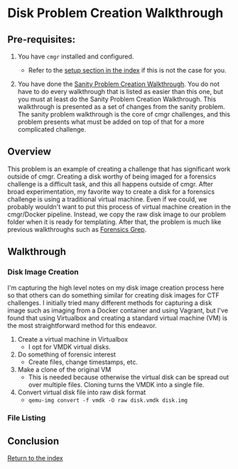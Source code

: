 # Disk Problem Creation Walkthrough


## Pre-requisites:

1. You have `cmgr` installed and configured.
    - Refer to the [setup section in the index](/README.md#setup)
      if this is not the case for you.

2. You have done the [Sanity Problem Creation Walkthrough](/example-problems/sanity-static-flag/README.md).
   You do not have to do every walkthrough that is listed as easier than this
   one, but you must at least do the Sanity Problem Creation Walkthrough. 
   This walkthrough is presented as a set of changes from the sanity problem.
   The sanity problem walkthrough is the core of cmgr challenges, and this 
   problem presents what must be added on top of that for a more complicated
   challenge.



## Overview

This problem is an example of creating a challenge that has significant work
outside of cmgr. Creating a disk worthy of being imaged for a forensics 
challenge is a difficult task, and this all happens outside of cmgr. After
broad experimentation, my favorite way to create a disk for a forensics
challenge is using a traditional virtual machine. Even if we could, we probably
wouldn't want to put this process of virtual machine creation in the
cmgr/Docker pipeline. Instead, we copy the raw disk image to our problem folder
when it is ready for templating. After that, the problem is much like previous
walkthroughs such as [Forensics Grep](/example-problems/forensics-grep/).



## Walkthrough


### Disk Image Creation

I'm capturing the high level notes on my disk image creation process here so
that others can do something similar for creating disk images for CTF challenges.
I initially tried many different methods for capturing a disk image such as
imaging from a Docker container and using Vagrant, but I've found that using
Virtualbox and creating a standard virtual machine (VM) is the most straightforward
method for this endeavor.

1. Create a virtual machine in Virtualbox
     - I opt for VMDK virtual disks.
2. Do something of forensic interest
     - Create files, change timestamps, etc.
3. Make a clone of the original VM
     - This is needed because otherwise the virtual disk can be spread out over
       multiple files. Cloning turns the VMDK into a single file.
4. Convert virtual disk file into raw disk format
     - `qemu-img convert -f vmdk -O raw disk.vmdk disk.img`


### File Listing



## Conclusion




[Return to the index](/README.md#walkthroughs)

